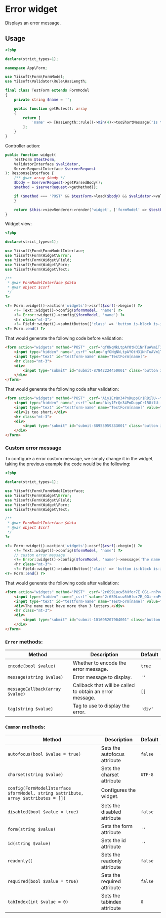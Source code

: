 # Error widget

Displays an error message.

## Usage

```php
<?php

declare(strict_types=1);

namespace App\Form;

use Yiisoft\Form\FormModel;
use Yiisoft\Validator\Rule\HasLength;

final class TestForm extends FormModel
{
    private string $name = '';

    public function getRules(): array
    {
        return [
            'name' => [HasLength::rule()->min(4)->tooShortMessage('Is too short.')],
        ];
    } 
}
```

Controller action:
```php
public function widget(
    TestForm $testForm,
    ValidatorInterface $validator,
    ServerRequestInterface $serverRequest
): ResponseInterface {
    /** @var array $body */
    $body = $serverRequest->getParsedBody();
    $method = $serverRequest->getMethod();

    if ($method === 'POST' && $testForm->load($body) && $validator->validate($testForm)->isValid()) {
    }

    return $this->viewRenderer->render('widget', ['formModel' => $testForm]);
}
```

Widget view:

```php
<?php

declare(strict_types=1);

use Yiisoft\Form\FormModelInterface;
use Yiisoft\Form\Widget\Error;
use Yiisoft\Form\Widget\Field;
use Yiisoft\Form\Widget\Form;
use Yiisoft\Form\Widget\Text;

/**
 * @var FormModelInterface $data
 * @var object $csrf
 */
?>

<?= Form::widget()->action('widgets')->csrf($csrf)->begin() ?>
    <?= Text::widget()->config($formModel, 'name') ?>
    <?= Error::widget()->config($formModel, 'name') ?>
    <hr class="mt-3">
    <?= Field::widget()->submitButton(['class' => 'button is-block is-info is-fullwidth', 'value' => 'Save']) ?>
<?= Form::end() ?>
```

That would generate the following code before validation:

```html
<form action="widgets" method="POST" _csrf="qfONqNkLtpAYOtH31NnTuAVm1T1TPlqmeW6h4D1v_QKYubvGnXKboF9xo6iziqP-fC-6TQVwCNEIA5PNDh6zTg==">
    <input type="hidden" name="_csrf" value="qfONqNkLtpAYOtH31NnTuAVm1T1TPlqmeW6h4D1v_QKYubvGnXKboF9xo6iziqP-fC-6TQVwCNEIA5PNDh6zTg==">
    <input type="text" id="testform-name" name="TestForm[name]">
    <hr class="mt-3">
    <div>
        <input type="submit" id="submit-87842224450001" class="button is-block is-info is-fullwidth" name="submit-87842224450001" value="Save">
    </div>
</form>
```

That would generate the following code after validation:
```html
<form action="widgets" method="POST" _csrf="Aiy1ErQn34PnDuppCr1R8ilU--fkz6J4xp6EMG5w49gzZoN88F7ys6BFmDZt7iG0UB2Ul7KB8A-387YdXQGtlA==">
    <input type="hidden" name="_csrf" value="Aiy1ErQn34PnDuppCr1R8ilU--fkz6J4xp6EMG5w49gzZoN88F7ys6BFmDZt7iG0UB2Ul7KB8A-387YdXQGtlA==">
    <input type="text" id="testform-name" name="TestForm[name]" value="sam">
    <div>Is too short.</div>
    <hr class="mt-3">
    <div>
        <input type="submit" id="submit-88955959333001" class="button is-block is-info is-fullwidth" name="submit-88955959333001" value="Save">
    </div>
</form>
```

### Custom error message

To configure a error custom message, we simply change it in the widget, taking the previous example the code would be the following: 

```php
<?php

declare(strict_types=1);

use Yiisoft\Form\FormModelInterface;
use Yiisoft\Form\Widget\Error;
use Yiisoft\Form\Widget\Field;
use Yiisoft\Form\Widget\Form;
use Yiisoft\Form\Widget\Text;

/**
 * @var FormModelInterface $data
 * @var object $csrf
 */
?>

<?= Form::widget()->action('widgets')->csrf($csrf)->begin() ?>
    <?= Text::widget()->config($formModel, 'name') ?>
    // custom error message
    <?= Error::widget()->config($formModel, 'name')->message('The name must have more than 3 letters.') ?>
    <hr class="mt-3">
    <?= Field::widget()->submitButton(['class' => 'button is-block is-info is-fullwidth', 'value' => 'Save']) ?>
<?= Form::end() ?>
```

That would generate the following code after validation:
```html
<form action="widgets" method="POST" _csrf="2r6S9Lucw5hHfor7E_OGi-rnPvchDI3LOwCv-0YEnB7r9KSa_-XuqAA1-KR0oPbNk65Rh3dC37xKbZ3WdXXSUg==">
    <input type="hidden" name="_csrf" value="2r6S9Lucw5hHfor7E_OGi-rnPvchDI3LOwCv-0YEnB7r9KSa_-XuqAA1-KR0oPbNk65Rh3dC37xKbZ3WdXXSUg==">
    <input type="text" id="testform-name" name="TestForm[name]" value="sam">
    <div>The name must have more than 3 letters.</div>
    <hr class="mt-3">
    <div>
        <input type="submit" id="submit-101695207904001" class="button is-block is-info is-fullwidth" name="submit-101695207904001" value="Save">
    </div>
</form>
```

### `Error` methods:

Method | Description | Default
-------|-------------|---------
`encode(bool $value)` | Whether to encode the error message. | `true`
`message(string $value)` | Error message to display. | `''`
`messageCallback(array $value)` | Callback that will be called to obtain an error message. | `[]`
`tag(string $value)` | Tag to use to display the error. | `'div'`

### `Common` methods:

Method | Description | Default
-------|-------------|---------
`autofocus(bool $value = true)` | Sets the autofocus attribute | `false`
`charset(string $value)` | Sets the charset attribute | `UTF-8`
`config(FormModelInterface $formModel, string $attribute, array $attributes = [])` | Configures the widget. |
`disabled(bool $value = true)` | Sets the disabled attribute | `false`
`form(string $value)` | Sets the form attribute | `''`
`id(string $value)` | Sets the id attribute | `''`
`readonly()` | Sets the readonly attribute | `false`
`required(bool $value = true)` | Sets the required attribute | `false`
`tabIndex(int $value = 0)` | Sets the tabindex attribute | `0`
